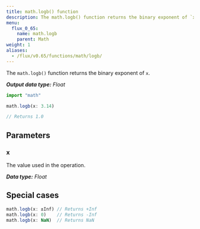 ```yaml
---
title: math.logb() function
description: The math.logb() function returns the binary exponent of `x`.
menu:
  flux_0_65:
    name: math.logb
    parent: Math
weight: 1
aliases:
  - /flux/v0.65/functions/math/logb/
---
```


The `math.logb()` function returns the binary exponent of `x`.

_**Output data type:** Float_

```js
import "math"

math.logb(x: 3.14)

// Returns 1.0
```

## Parameters

### x
The value used in the operation.

_**Data type:** Float_

## Special cases
```js
math.logb(x: ±Inf) // Returns +Inf
math.logb(x: 0)    // Returns -Inf
math.logb(x: NaN)  // Returns NaN
```
